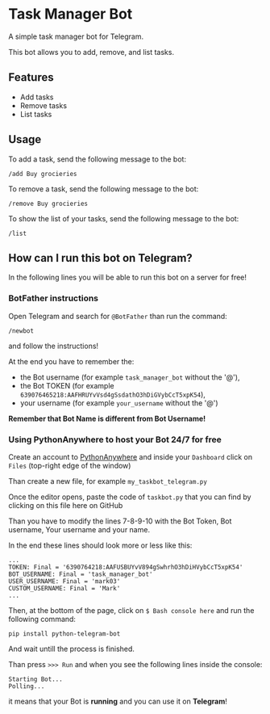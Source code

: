 # Task Manager Bot

A simple task manager bot for Telegram.

This bot allows you to add, remove, and list tasks.

## Features

* Add tasks
* Remove tasks
* List tasks

## Usage

To add a task, send the following message to the bot:

```
/add Buy grocieries
```

To remove a task, send the following message to the bot:

```
/remove Buy grocieries
```

To show the list of your tasks, send the following message to the bot:

```
/list
```


## How can I run this bot on Telegram?


In the following lines you will be able to run this bot on a server for free!


### BotFather instructions


Open Telegram and search for `@BotFather` than run the command:

```
/newbot
```


and follow the instructions!


At the end you have to remember the: 
- the Bot username (for example `task_manager_bot` without the '@'),
- the Bot TOKEN (for example `639076465218:AAFHRUYvVsd4gSsdathO3hDiGVybCcT5xpK54`),
- your username (for example `your_username` without the '@')


**Remember that Bot Name is different from Bot Username!**


### Using PythonAnywhere to host your Bot 24/7 for free


Create an account to [PythonAnywhere](https://www.pythonanywhere.com) and inside your `Dashboard` click on `Files` (top-right edge of the window)


Than create a new file, for example `my_taskbot_telegram.py`


Once the editor opens, paste the code of `taskbot.py` that you can find by clicking on this file here on GitHub


Than you have to modify the lines 7-8-9-10 with the Bot Token, Bot username, Your username and your name.


In the end these lines should look more or less like this:

```
...
TOKEN: Final = '6390764218:AAFUSBUYvV894gSwhrhO3hDiHVybCcT5xpK54'
BOT_USERNAME: Final = 'task_manager_bot'
USER_USERNAME: Final = 'mark03'
CUSTOM_USERNAME: Final = 'Mark'
...
```


Then, at the bottom of the page, click on `$ Bash console here` and run the following command:

```
pip install python-telegram-bot
```


And wait untill the process is finished.


Than press `>>> Run` and when you see the following lines inside the console:

```
Starting Bot...
Polling...
```

it means that your Bot is **running** and you can use it on **Telegram**!
